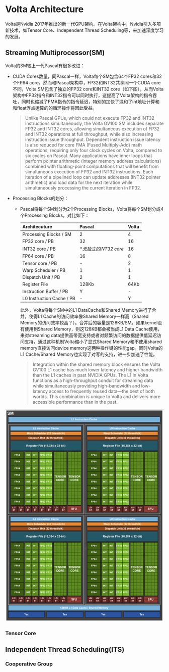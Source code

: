# Volta Architecture

Volta是Nvidia 2017年推出的新一代GPU架构。在Volta架构中，Nvidia引入多项新技术，如Tensor Core、Independent Thread Scheduling等，来加速深度学习的发展。

## Streaming Multiprocessor(SM)
Volta的SM较上一代Pascal有很多改进：
- CUDA Cores数量，同Pascal一样，Volta每个SM包含64个FP32 cores和32个FP64 core。然而和Pascal架构中，FP32和INT32共享同一个CUDA core不同，Volta SM包含了独立的FP32 core和INT32 core（如下图），从而Volta架构中FP32指令和INT32指令可以同时执行，这提高了Volta架构的指令吞吐，同时也缩减了FMA指令的指令延迟，特别的加快了混和了int地址计算和和float浮点运算的的循环操作将因此受益。
    >Unlike Pascal GPUs, which could not execute FP32 and INT32 instructions simultaneously, the Volta GV100 SM includes separate FP32 and INT32 cores, allowing simultaneous execution of FP32 and INT32 operations at full throughput, while also increasing instruction issue throughput. Dependent instruction issue latency is also reduced for core FMA (Fused Multiply-Add) math operations, requiring only four clock cycles on Volta, compared to six cycles on Pascal.
    Many applications have inner loops that perform pointer arithmetic (integer memory address calculations) combined with floating-point computations that will benefit from simultaneous execution of FP32 and INT32 instructions. Each iteration of a pipelined loop can update addresses (INT32 pointer arithmetic) and load data for the next iteration while simultaneously processing the current iteration in FP32.

- Processing Blocks的划分：
    - Pascal将每个SM划分为2个Processing Blocks，Volta将每个SM划分成4个Processing Blocks，对比如下：

        | Architecuture | Pascal | Volta |
        |---------------|--------|-------|
        | Processing Blocks / SM | 2 | 4 |
        | FP32 core / PB  | 32 | 16|
        | INT32 core / PB | *_无独立的INT32 core_ | 16|
        | FP64 core / PB  | 16 | 8|        
        | Tensor core / PB  | - | 2 |        
        | Warp Scheduler / PB | 1 | 1|
        | Dispatch Unit / PB  | 2 | 1|
        | Register File | 128Kb | 64Kb|
        | Instruction Buffer / PB | Y | - |
        | L0 Instruction Cache / PB | - | Y |

        此外，Volta将每个SM中的L1 DataCache和Shared Memory进行了合并，使得L1 Cache的访问效率像Shared Memory一样高（Shared Memory的访问效率较高？）。合并后的容量是128KB/SM。如果kernel没有使用到Shared Memory，则这128KB都会被当成L1 Data Cache使用，来对streaming data提供高带宽支持或者对频繁访问的数据提供低延迟访问支持，通过这种机制Volta缩小了显式Shared Memory和不使用shared memory直接访问device memory这两种操作键的性能gap。同时Volta的L1 Cache/Shared Memory也实现了对写的支持，进一步加速了性能。
        > Integration within the shared memory block ensures the Volta GV100 L1 cache has much lower latency and higher bandwidth than the L1 caches in past NVIDIA GPUs. The L1 In Volta functions as a high-throughput conduit for streaming data while simultaneously providing high-bandwidth and low-latency access to frequently reused data—the best of both worlds. This combination is unique to Volta and delivers more accessible performance than in the past.


![Volta SM](images/Volta-GV100-Streaming-Multiprocessor.png)

### Tensor Core

## Independent Thread Scheduling(ITS)


### Cooperative Group